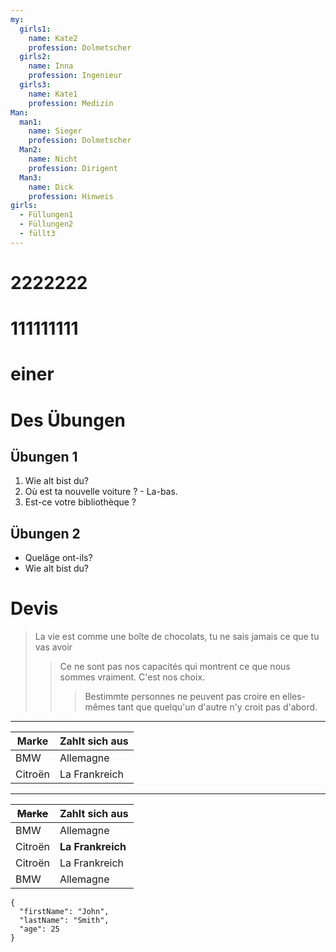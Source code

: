 ```yaml
---
my:
  girls1:
    name: Kate2
    profession: Dolmetscher
  girls2:
    name: Inna
    profession: Ingenieur
  girls3:
    name: Kate1
    profession: Medizin
Man:
  man1:
    name: Sieger
    profession: Dolmetscher
  Man2:
    name: Nicht
    profession: Dirigent
  Man3:
    name: Dick
    profession: Hinweis
girls:
  - Füllungen1
  - Füllungen2
  - füllt3
---
```


# 2222222
# 111111111

# einer

# Des Übungen

## Übungen 1

1. Wie alt bist du?
2. Où est ta nouvelle voiture ? - La-bas.
3. Est-ce votre bibliothèque ?

## Übungen 2

- Quelâge ont-ils?
- Wie alt bist du?

# Devis

> La vie est comme une boîte de chocolats, tu ne sais jamais ce que tu vas avoir
>
> > Ce ne sont pas nos capacités qui montrent ce que nous sommes vraiment. C'est nos choix.
> >
> > > Bestimmte personnes ne peuvent pas croire en elles-mêmes tant que quelqu'un d'autre n'y croit pas d'abord.

---

Marke | Zahlt sich aus
--- | ---
BMW | Allemagne
Citroën | La Frankreich

---

~~Marke~~ | Zahlt sich aus
--- | ---
BMW | Allemagne
Citroën | **La Frankreich**
Citroën | La Frankreich
BMW | Allemagne

```
{
  "firstName": "John",
  "lastName": "Smith",
  "age": 25
}
```
